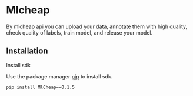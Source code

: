 # Mlcheap

By mlcheap api you can upload your data, annotate them with high quality, check quality of labels, train model, and release your model. 

## Installation

Install sdk

Use the package manager [pip](https://pip.pypa.io/en/stable/) to install sdk.

```bash
pip install MlCheap==0.1.5
```
